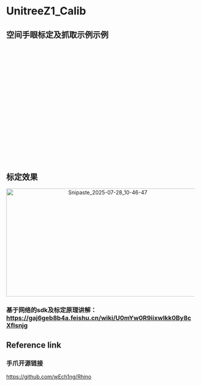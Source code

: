 # UnitreeZ1_Calib

## 空间手眼标定及抓取示例示例

<div style="display: flex; justify-content: center; align-items: center; gap: 1000px; margin-top: 20px; margin-bottom: 20px;">
  <img src="readmefiles/1.gif" alt="说明文本" width="300">
  <img src="readmefiles/2.gif" alt="说明文本" width="300">
</div>


## 标定效果
<p align="center">
  <img width="527" height="288" alt="Snipaste_2025-07-28_10-46-47" src="https://github.com/user-attachments/assets/ac5c3a66-3163-40d8-a268-dc106218c4f4" />
</p>


### 基于网络的sdk及标定原理讲解：https://gaj6geb8b4a.feishu.cn/wiki/U0mYw0R9iixwIkk0By8cXflsnjg

## Reference link

### 手爪开源链接

https://github.com/wEch1ng/Rhino
